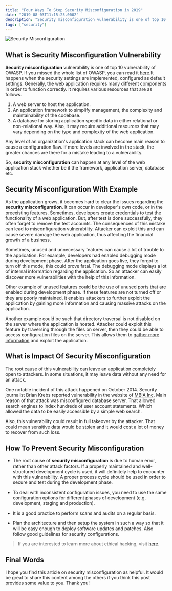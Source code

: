 ```yaml
---
title: "Four Ways To Stop Security Misconfiguration in 2019"
date: "2019-08-03T11:15:25.000Z"
description: "Security misconfiguration vulnerability is one of top 10 vulnerability of OWASP. If you missed the whole list of OWASP, you can..."
tags: ["security"]
---
```


![Security Misconfiguration](/posts/security-misconfiguration.jpg "Security Misconfiguration")

## What is Security Misconfiguration Vulnerability

**Security misconfiguration** vulnerability is one of top 10 vulnerability of OWASP. If you missed the whole list of OWASP, you can read it [here](https://www.devhelperworld.in/2019/06/web-application-security/).It happens when the security settings are implemented, configured as default settings. Generally, the web application requires many different components in order to function correctly. It requires various resources that are as follows. 

1. A web server to host the application.
2. An application framework to simplify management, the complexity and maintainability of the codebase.                                                        
3. A database for storing application specific data in either relational or non-relational way. 
Also, it may require additional resources that may vary depending on the type and complexity of the web application.

Any level of an organization's application stack can become main reason to cause a configuration flaw. If more levels are involved in the stack, the greater chances are there for a mistake leading to a vulnerability.

So, **security misconfiguration** can happen at any level of the web application stack whether be it the framework, application server, database etc.


## Security Misconfiguration With Example

As the application grows, it becomes hard to clear the issues regarding the **security misconfiguration**. It can occur in developer's own code, or in the preexisting features. Sometimes, developers create credentials to test the functionality of a web application. But, after test is done successfully, they often forget to remove the test accounts. The consequences of this mistake can lead to misconfiguration vulnerability. Attacker can exploit this and can cause severe damage the web application, thus affecting the financial growth of a business.

Sometimes, unused and unnecessary features can cause a lot of trouble to the application. For example, developers had enabled debugging mode during development phase. After the application goes live, they forgot to turn off this mode, this could prove fatal. The debugging mode displays a lot of internal information regarding the application. So an attacker can easily discover more vulnerabilities with the help of this information.

Other example of unused features could be the use of unused ports that are enabled during development phase. If these features are not turned off or they are poorly maintained, it enables attackers to further exploit the application by gaining more information and causing massive attacks on the application.

Another example could be such that directory traversal is not disabled on the server where the application is hosted. Attacker could exploit this feature by traversing through the files on server, then they could be able to access configuration files on the server. This allows them to [gather more information](https://www.slideshare.net/rockkotak/information-gathering-30615448) and exploit the application.


## What is Impact Of Security Misconfiguration

The root cause of this vulnerability can leave an application completely open to attackers. In some situations, it may leave data without any need for an attack.

One notable incident of this attack happened on October 2014. Security journalist Brian Krebs reported vulnerability in the website of [MBIA Inc](https://krebsonsecurity.com/2014/10/huge-data-leak-at-largest-u-s-bond-insurer/). Main reason of that attack was misconfigured database server. That allowed search engines to index hundreds of user account statements. Which allowed the data to be easily accessible  by a simple web search.

Also, this vulnerability could result in full takeover by the attacker. That could mean sensitive data would be stolen and  it would cost a lot of money to recover from such loss.


## How To Prevent Security Misconfiguration


- The root cause of **security misconfiguration** is due to human error, rather than  other attack factors. If a properly maintained and well-structured development cycle is used, it will definitely help to encounter with this vulnerability.  A proper process cycle should be used in order to secure and test during the development phase.

- To deal with inconsistent configuration issues, you need to use the same configuration options for different phases of development (e.g, development, staging and production).

- It is a good practice to perform scans and audits on a regular basis.

- Plan the architecture and then setup the system in such a way so that it will be easy enough to deploy software updates and patches. Also follow good guidelines for security configurations.

> If you are interested to learn more about ethical hacking, visit [here](https://www.vpnmentor.com/blog/ultimate-guide-to-ethical-hacking/).

## Final Words

I hope you find this article on security misconfiguration as helpful. It would be great to share this content among the others if you think this post provides some value to you. Thank you!
